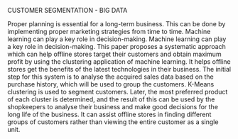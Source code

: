CUSTOMER SEGMENTATION - BIG DATA

Proper planning is essential for a long-term business. This can be done by implementing proper marketing strategies from time to time. 
Machine learning can play a key role in decision-making. Machine learning can play a key role in decision-making. 
This paper proposes a systematic approach which can help offline stores target their customers and obtain maximum profit by using the clustering application of machine learning. It helps offline stores get the benefits of the latest technologies in their business. 
The initial step for this system is to analyse the acquired sales data based on the purchase history, which will be used to group the customers. 
K-Means clustering is used to segment customers. 
Later, the most preferred product of each cluster is determined, and the result of this can be used by the shopkeepers to analyse their business and make good decisions for the long life of the business. 
It can assist offline stores in finding different groups of customers rather than viewing the entire customer as a single unit.
